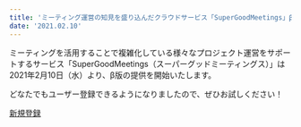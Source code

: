 ```yaml
---
title: 'ミーティング運営の知見を盛り込んだクラウドサービス「SuperGoodMeetings」β版を提供開始'
date: '2021.02.10'
---
```


ミーティングを活用することで複雑化している様々なプロジェクト運営をサポートするサービス「SuperGoodMeetings（スーパーグッドミーティングス）」は2021年2月10日（水）より、β版の提供を開始いたします。

どなたでもユーザー登録できるようになりましたので、ぜひお試しください！

[新規登録](https://sgms.app/signup)
